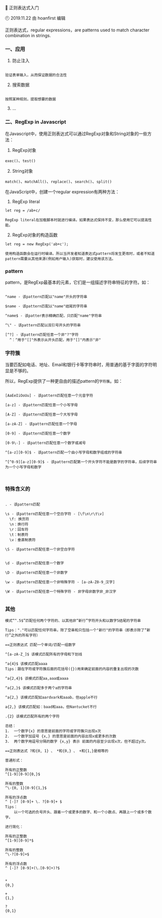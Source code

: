 🐾 正则表达式入门

🕘 2019.11.22 由 hoanfirst 编辑

正则表达式，regular expressions，are patterns used to match character combination in strings.


### 一、应用

1. 防止注入

```

验证表单输入，从而保证数据的合法性

```

2. 搜索数据

```

按照某种规则，提取想要的数据

```

3. ...



### 二、RegExp in Javascript

在Javascript中，使用正则表达式可以通过RegExp对象和String对象的一些方法：

1. RegExp对象

`exec()`、`test()`

2. String对象

`match()`、`matchAll()`、`replace()`、`search()`、`split()`


在JavaScript中，创建一个regular expression有两种方法：

1. RegExp literal

```
let reg = /ab+c/

RegExp literal在加载脚本时就进行编译。如果表达式保持不变，那么使用它可以提高性能。
```

2. RegExp对象的构造函数

```
let reg = new RegExp('ab+c');

使用构造函数会在运行时编译。所以当开发者知道表达式pattern将发生更改时，或者不知道pattern需要从其他来源(例如用户输入)获取时，建议使用该方法。
```



### pattern

pattern，是RegExp最基本的元素，它们是一组描述字符串特征的字符。如：

```

^name - 该pattern匹配以"name"开头的字符串

$name - 该pattern匹配以"name"结尾的字符串

^name$ - 该patter表示精确匹配，只匹配"name"字符串

^\" - 该pattern匹配以双引号开头的字符串

[^?] - 该pattern匹配任意一个非"?"字符
  ^：^用于"[]"外表示从开头匹配，用于"[]"内表示"非"

```


### 字符簇

当要匹配如电话、地址、Email和银行卡等字符串时，用普通的基于字面的字符明显是不够的。

所以，RegExp提供了一种更自由的描述pattern的`字符簇`。如：

```

[AaEeIiOoUu] - 该pattern匹配任意一个元音字符

[a-z] - 该pattern匹配任意一个小写字母

[A-Z] - 该pattern匹配任意一个大写字母

[a-zA-Z] - 该pattern匹配任意一个字母

[0-9] - 该pattern匹配任意一个数字

[0-9\-] - 该pattern匹配任意一个数字或减号

^[a-z][0-9]$ - 该pattern匹配一个由小写字母和数字组成的字符串

^[^0-9][a-z][0-9]$ - 该pattern匹配第一个开头字符不能是数字的字符串，后续字符串为一个小写字母和数字



```

### 特殊含义的

```

. - 该pattern匹配

\s - 该pattern匹配任意一个空白字符 - [\f\n\r\t\v]
  \f: 换页符
  \n：换行符
  \r：回车符
  \t：制表符
  \v：垂直制表符
  
\S - 该pattern匹配任意一个非空白字符


\d - 该pattern匹配任意一个数字

\D - 该pattern匹配任意一个非数字

\w - 该pattern匹配任意一个非特殊字符 - [a-zA-Z0-9_汉字]

\W - 该pattern匹配任意一个特殊字符 - 非字母非数字非_非汉字


```

### 其他

```
模式“^.5$”匹配任何两个字符的、以其他非“新行”字符开头和以数字5结尾的字符串

Tips："."可以匹配任何字符串，除了空串和只包括一个"新行"的字符串（即表示除了“新行”之外的所有字符）

==正则表达式 匹配一个单词/匹配一组数字

^[a-zA-Z_]$ 该模式匹配所有的字母和下划线

^a{4}$ 该模式匹配aaaa
Tips：跟在字符或字符簇后面的花括号({})用来确定前面的内容的重复出现的次数

^a{2,4}$ 该模式匹配aa,aaa或aaaa

^a{2,}$ 该模式匹配多于两个a的字符串

^a{2,} 该模式匹配如aardvark和aaab，但apple不行

a{2,} 该模式匹配如：baad和aaa，但Nantucket不行

.{2} 该模式匹配所有的两个字符

总结：
1.	一个数字{x} 的意思是前面的字符或字符簇只出现x次
2.	一个数字加逗号 {x,} 的意思是前面的内容出现x或更多的次数
3.	两个数字用逗号分隔的数字 {x,y} 表示 前面的内容至少出现x次，但不超过y次。

==正则表达式 ?和{0, 1} 、 *和{0,} 、 +和{1,}是相等的

普通形式：

所有的正整数
^[1-9][0-9]{0,}$

所有的整数
^\-{0, 1}[0-9]{1,}$

所有的浮点数
^ [-]? [0-9]+ \. ?[0-9]+ $
Tips：
	以一个可选的负号开头、跟着一个或更多的数字、和一个小数点、再跟上一个或多个数字。

进行简化：

所有的正整数
^[1-9][0-9]*$

所有的整数
^\-?[0-9]+$

所有的浮点数
^ [-]? [0-9]+(\.[0-9]+)?$


*
{0,}

+
{1,}

?
{0,1}


```
